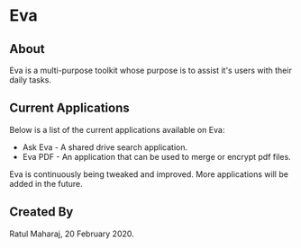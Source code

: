 # Eva

## About

Eva is a multi-purpose toolkit whose purpose is to assist it's users with their daily tasks.

## Current Applications

Below is a list of the current applications available on Eva: 
* Ask Eva - A shared drive search application.
* Eva PDF - An application that can be used to merge or encrypt pdf files.
 
 Eva is continuously being tweaked and improved. More applications will be added in the future.
 
 ## Created By
 
 Ratul Maharaj, 20 February 2020.
